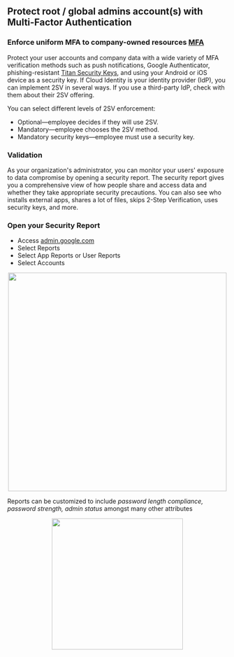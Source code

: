 ## Protect root / global admins account(s) with Multi-Factor Authentication

### Enforce uniform MFA to company-owned resources [MFA][]

Protect your user accounts and company data with a wide variety of MFA verification methods such as push notifications, Google Authenticator, phishing-resistant <a href="https://cloud.google.com/titan-security-key">Titan Security Keys</a>, and using your Android or iOS device as a security key.  If Cloud Identity is your identity provider (IdP), you can implement 2SV in several ways. If you use a third-party IdP, check with them about their 2SV offering.

You can select different levels of 2SV enforcement:
- Optional—employee decides if they will use 2SV.
- Mandatory—employee chooses the 2SV method.
- Mandatory security keys—employee must use a security key.

### **Validation**
As your organization's administrator, you can monitor your users' exposure to data compromise by opening a security report. The security report gives you a comprehensive view of how people share and access data and whether they take appropriate security precautions. You can also see who installs external apps, shares a lot of files, skips 2-Step Verification, uses security keys, and more. 

### **Open your Security Report**
- Access <a href="https://admin.google.com">admin.google.com</a>
- Select Reports
- Select App Reports or User Reports
- Select Accounts

<p align = "center"><img src="./images/mfa.png" width="500">

Reports can be customized to include *password length compliance, password strength, admin status* amongst many other attributes
<p align = "center"><img src="./images/reports.png" width="300">

[MFA]: https://cloud.google.com/identity/solutions/enforce-mfa
